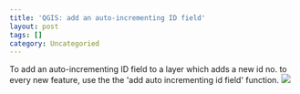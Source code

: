 ```yaml
---
title: 'QGIS: add an auto-incrementing ID field'
layout: post
tags: []
category: Uncategoried
---
```

To add an auto-incrementing ID field to a layer which adds a new id no. to every new feature, use the the 'add auto incrementing id field' function.
[![](https://gisdriverslicence.files.wordpress.com/2020/09/auto-increment-id-field.jpg)](http://https://gisdriverslicence.files.wordpress.com/2020/09/auto-increment-id-field.jpg)
